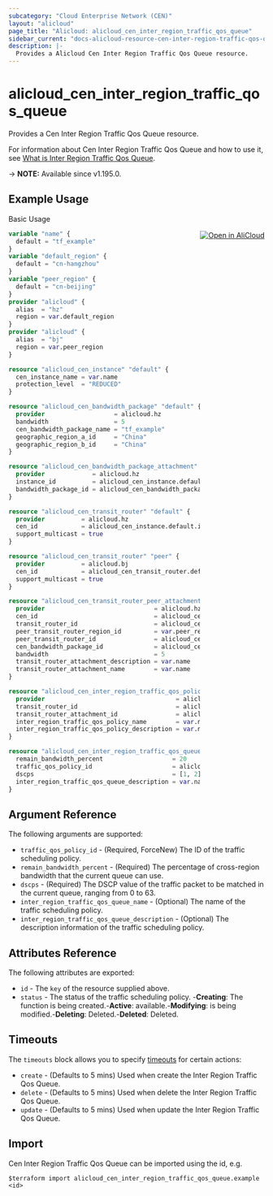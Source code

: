 ```yaml
---
subcategory: "Cloud Enterprise Network (CEN)"
layout: "alicloud"
page_title: "Alicloud: alicloud_cen_inter_region_traffic_qos_queue"
sidebar_current: "docs-alicloud-resource-cen-inter-region-traffic-qos-queue"
description: |-
  Provides a Alicloud Cen Inter Region Traffic Qos Queue resource.
---
```


# alicloud_cen_inter_region_traffic_qos_queue

Provides a Cen Inter Region Traffic Qos Queue resource.

For information about Cen Inter Region Traffic Qos Queue and how to use it, see [What is Inter Region Traffic Qos Queue](https://www.alibabacloud.com/help/en/cen/developer-reference/api-cbn-2017-09-12-createceninterregiontrafficqosqueue).

-> **NOTE:** Available since v1.195.0.

## Example Usage
<div class="oics-button" style="float: right;margin: 0 0 -40px 0;">
  <a href="https://api.aliyun.com/api-tools/terraform?resource=alicloud_cen_inter_region_traffic_qos_queue&exampleId=35bc8c01-a767-41fd-13cb-f44d7cc40132c2a5b3b7&activeTab=example&spm=docs.r.cen_inter_region_traffic_qos_queue.0.35bc8c01a7" target="_blank">
    <img alt="Open in AliCloud" src="https://img.alicdn.com/imgextra/i1/O1CN01hjjqXv1uYUlY56FyX_!!6000000006049-55-tps-254-36.svg" style="max-height: 44px; margin: 32px auto; max-width: 100%;">
  </a>
</div>

Basic Usage

```terraform
variable "name" {
  default = "tf_example"
}
variable "default_region" {
  default = "cn-hangzhou"
}
variable "peer_region" {
  default = "cn-beijing"
}
provider "alicloud" {
  alias  = "hz"
  region = var.default_region
}
provider "alicloud" {
  alias  = "bj"
  region = var.peer_region
}

resource "alicloud_cen_instance" "default" {
  cen_instance_name = var.name
  protection_level  = "REDUCED"
}

resource "alicloud_cen_bandwidth_package" "default" {
  provider                   = alicloud.hz
  bandwidth                  = 5
  cen_bandwidth_package_name = "tf_example"
  geographic_region_a_id     = "China"
  geographic_region_b_id     = "China"
}

resource "alicloud_cen_bandwidth_package_attachment" "default" {
  provider             = alicloud.hz
  instance_id          = alicloud_cen_instance.default.id
  bandwidth_package_id = alicloud_cen_bandwidth_package.default.id
}

resource "alicloud_cen_transit_router" "default" {
  provider          = alicloud.hz
  cen_id            = alicloud_cen_instance.default.id
  support_multicast = true
}

resource "alicloud_cen_transit_router" "peer" {
  provider          = alicloud.bj
  cen_id            = alicloud_cen_transit_router.default.cen_id
  support_multicast = true
}

resource "alicloud_cen_transit_router_peer_attachment" "default" {
  provider                              = alicloud.hz
  cen_id                                = alicloud_cen_instance.default.id
  transit_router_id                     = alicloud_cen_transit_router.default.transit_router_id
  peer_transit_router_region_id         = var.peer_region
  peer_transit_router_id                = alicloud_cen_transit_router.peer.transit_router_id
  cen_bandwidth_package_id              = alicloud_cen_bandwidth_package_attachment.default.bandwidth_package_id
  bandwidth                             = 5
  transit_router_attachment_description = var.name
  transit_router_attachment_name        = var.name
}

resource "alicloud_cen_inter_region_traffic_qos_policy" "default" {
  provider                                    = alicloud.hz
  transit_router_id                           = alicloud_cen_transit_router.default.transit_router_id
  transit_router_attachment_id                = alicloud_cen_transit_router_peer_attachment.default.transit_router_attachment_id
  inter_region_traffic_qos_policy_name        = var.name
  inter_region_traffic_qos_policy_description = var.name
}

resource "alicloud_cen_inter_region_traffic_qos_queue" "default" {
  remain_bandwidth_percent                   = 20
  traffic_qos_policy_id                      = alicloud_cen_inter_region_traffic_qos_policy.default.id
  dscps                                      = [1, 2]
  inter_region_traffic_qos_queue_description = var.name
}
```

## Argument Reference

The following arguments are supported:
* `traffic_qos_policy_id` - (Required, ForceNew) The ID of the traffic scheduling policy.
* `remain_bandwidth_percent` - (Required) The percentage of cross-region bandwidth that the current queue can use.
* `dscps` - (Required) The DSCP value of the traffic packet to be matched in the current queue, ranging from 0 to 63.
* `inter_region_traffic_qos_queue_name` - (Optional) The name of the traffic scheduling policy.
* `inter_region_traffic_qos_queue_description` - (Optional) The description information of the traffic scheduling policy.



## Attributes Reference

The following attributes are exported:
* `id` - The `key` of the resource supplied above.
* `status` - The status of the traffic scheduling policy. -**Creating**: The function is being created.-**Active**: available.-**Modifying**: is being modified.-**Deleting**: Deleted.-**Deleted**: Deleted.

## Timeouts

The `timeouts` block allows you to specify [timeouts](https://www.terraform.io/docs/configuration-0-11/resources.html#timeouts) for certain actions:
* `create` - (Defaults to 5 mins) Used when create the Inter Region Traffic Qos Queue.
* `delete` - (Defaults to 5 mins) Used when delete the Inter Region Traffic Qos Queue.
* `update` - (Defaults to 5 mins) Used when update the Inter Region Traffic Qos Queue.

## Import

Cen Inter Region Traffic Qos Queue can be imported using the id, e.g.

```shell
$terraform import alicloud_cen_inter_region_traffic_qos_queue.example <id>
```